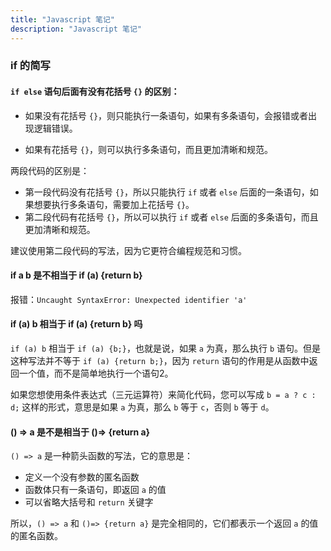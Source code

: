 ```yaml
---
title: "Javascript 笔记"
description: "Javascript 笔记"
---
```


### if 的简写

#### `if else` 语句后面有没有花括号 `{}` 的区别：

+ 如果没有花括号 `{}`，则只能执行一条语句，如果有多条语句，会报错或者出现逻辑错误。

- 如果有花括号 `{}`，则可以执行多条语句，而且更加清晰和规范。

两段代码的区别是：

- 第一段代码没有花括号 `{}`，所以只能执行 `if` 或者 `else` 后面的一条语句，如果想要执行多条语句，需要加上花括号 `{}`。
- 第二段代码有花括号 `{}`，所以可以执行 `if` 或者 `else` 后面的多条语句，而且更加清晰和规范。

建议使用第二段代码的写法，因为它更符合编程规范和习惯。

#### if a b 是不相当于 if (a) {return b}

报错：`Uncaught SyntaxError: Unexpected identifier 'a'`

#### if (a) b 相当于 if (a) {return b} 吗

`if (a) b` 相当于 `if (a) {b;}`，也就是说，如果 `a` 为真，那么执行 `b` 语句。但是这种写法并不等于 `if (a) {return b;}`，因为 `return` 语句的作用是从函数中返回一个值，而不是简单地执行一个语句2。

如果您想使用条件表达式（三元运算符）来简化代码，您可以写成 `b = a ? c : d;` 这样的形式，意思是如果 `a` 为真，那么 `b` 等于 `c`，否则 `b` 等于 `d`。



#### () => a 是不是相当于 ()=> {return a}

`() => a` 是一种箭头函数的写法，它的意思是：

- 定义一个没有参数的匿名函数
- 函数体只有一条语句，即返回 `a` 的值
- 可以省略大括号和 `return` 关键字

所以，`() => a` 和 `()=> {return a}` 是完全相同的，它们都表示一个返回 `a` 的值的匿名函数。





